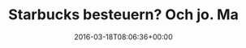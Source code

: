 ---
retweeted: false
source: <a href="https://about.twitter.com/products/tweetdeck" rel="nofollow">TweetDeck</a>
entities:
  hashtags: []
  symbols: []
  user_mentions: []
  urls:
  - url: https://t.co/uJ952ccRsR
    expanded_url: http://bit.ly/1ps7oVD
    display_url: bit.ly/1ps7oVD
    indices:
    - '90'
    - '113'
display_text_range:
- '0'
- '113'
favorite_count: '2'
id_str: '710739164828999680'
truncated: false
retweet_count: '0'
id: '710739164828999680'
possibly_sensitive: false
created_at: Fri Mar 18 08:06:36 +0000 2016
favorited: false
full_text: |-
  Starbucks besteuern?
  Och jo. Mal sehen.

  Aber diese Registrierkassen. Ganz heißes Eisen.
lang: de
quote_url: http://bit.ly/1ps7oVD
tags:
- pesos:twitter
date: '2016-03-18T08:06:36+00:00'
src: https://twitter.com/bascht/status/710739164828999680
original_url: https://twitter.com/bascht/status/710739164828999680
type: twitter_tweet
text: |-
  Starbucks besteuern?
  Och jo. Mal sehen.

  Aber diese Registrierkassen. Ganz heißes Eisen.
title: |-
  Starbucks besteuern?
  Och jo. Ma

---